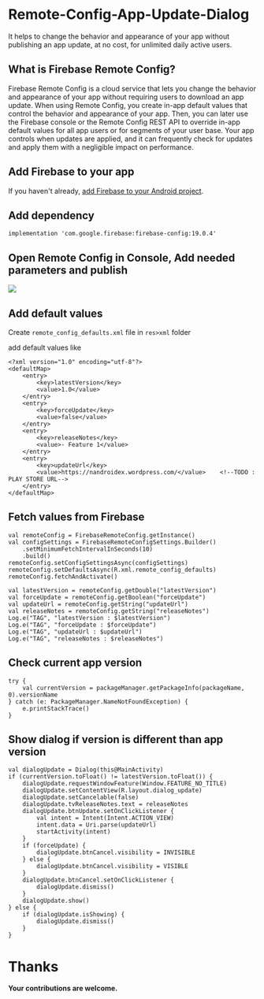 # Remote-Config-App-Update-Dialog

It helps to change the behavior and appearance of your app without publishing an app update, at no cost, for unlimited daily active users.

<h2>What is Firebase Remote Config?</h2>

Firebase Remote Config is a cloud service that lets you change the behavior and appearance of your app without requiring users to download an app update. When using Remote Config, you create in-app default values that control the behavior and appearance of your app. Then, you can later use the Firebase console or the Remote Config REST API to override in-app default values for all app users or for segments of your user base. Your app controls when updates are applied, and it can frequently check for updates and apply them with a negligible impact on performance.

<h2>Add Firebase to your app</h2>

If you haven't already, [add Firebase to your Android project](https://firebase.google.com/docs/android/setup).

<h2>Add dependency</h2>

```
implementation 'com.google.firebase:firebase-config:19.0.4'
```

<h2>Open Remote Config in Console, Add needed parameters and publish</h2>

![](https://i.ibb.co/SrKXS0g/image.png)


<h2>Add default values</h2>

Create `remote_config_defaults.xml` file in `res>xml` folder

add default values like

```
<?xml version="1.0" encoding="utf-8"?>
<defaultMap>
    <entry>
        <key>latestVersion</key>
        <value>1.0</value>
    </entry>
    <entry>
        <key>forceUpdate</key>
        <value>false</value>
    </entry>
    <entry>
        <key>releaseNotes</key>
        <value>- Feature 1</value>
    </entry>
    <entry>
        <key>updateUrl</key>
        <value>https://nandroidex.wordpress.com/</value>    <!--TODO : PLAY STORE URL-->
    </entry>
</defaultMap>
```

<h2>Fetch values from Firebase</h2>

```
val remoteConfig = FirebaseRemoteConfig.getInstance()
val configSettings = FirebaseRemoteConfigSettings.Builder()
    .setMinimumFetchIntervalInSeconds(10)
    .build()
remoteConfig.setConfigSettingsAsync(configSettings)
remoteConfig.setDefaultsAsync(R.xml.remote_config_defaults)
remoteConfig.fetchAndActivate()

val latestVersion = remoteConfig.getDouble("latestVersion")
val forceUpdate = remoteConfig.getBoolean("forceUpdate")
val updateUrl = remoteConfig.getString("updateUrl")
val releaseNotes = remoteConfig.getString("releaseNotes")
Log.e("TAG", "latestVersion : $latestVersion")
Log.e("TAG", "forceUpdate : $forceUpdate")
Log.e("TAG", "updateUrl : $updateUrl")
Log.e("TAG", "releaseNotes : $releaseNotes")
```

<h2>Check current app version</h2>

```
try {
    val currentVersion = packageManager.getPackageInfo(packageName, 0).versionName
} catch (e: PackageManager.NameNotFoundException) {
    e.printStackTrace()
}
```

<h2>Show dialog if version is different than app version</h2>


```
val dialogUpdate = Dialog(this@MainActivity)
if (currentVersion.toFloat() != latestVersion.toFloat()) {
    dialogUpdate.requestWindowFeature(Window.FEATURE_NO_TITLE)
    dialogUpdate.setContentView(R.layout.dialog_update)
    dialogUpdate.setCancelable(false)
    dialogUpdate.tvReleaseNotes.text = releaseNotes
    dialogUpdate.btnUpdate.setOnClickListener {
        val intent = Intent(Intent.ACTION_VIEW)
        intent.data = Uri.parse(updateUrl)
        startActivity(intent)
    }
    if (forceUpdate) {
        dialogUpdate.btnCancel.visibility = INVISIBLE
    } else {
        dialogUpdate.btnCancel.visibility = VISIBLE
    }
    dialogUpdate.btnCancel.setOnClickListener {
        dialogUpdate.dismiss()
    }
    dialogUpdate.show()
} else {
    if (dialogUpdate.isShowing) {
        dialogUpdate.dismiss()
    }
}
```


# Thanks

<b>Your contributions are welcome.</b>

